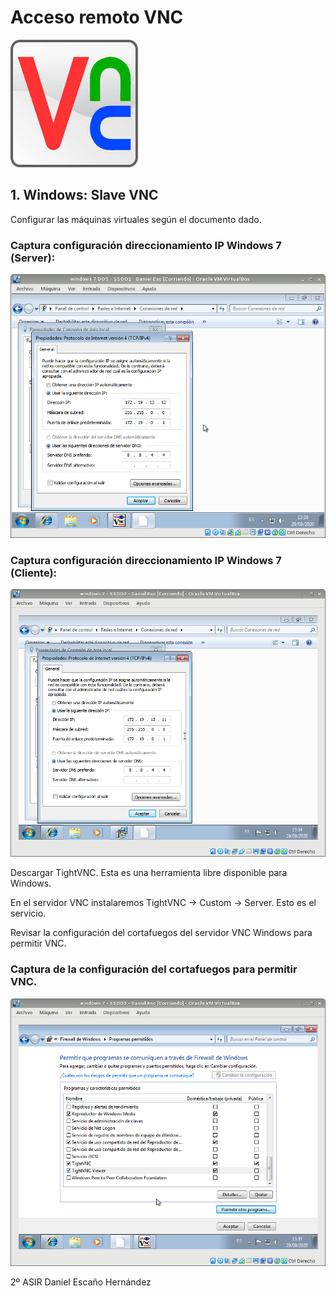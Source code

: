 # Acceso remoto VNC

![](./Capturas/vnc.jpg)

## 1. Windows: Slave VNC

Configurar las máquinas virtuales según el documento dado.

### Captura configuración direccionamiento IP Windows 7 (Server):

![](./Capturas/4.png)


### Captura configuración direccionamiento IP Windows 7 (Cliente):


![](./Capturas/5.png)


Descargar TightVNC. Esta es una herramienta libre disponible para Windows.

En el servidor VNC instalaremos TightVNC -> Custom -> Server. Esto es el servicio.

Revisar la configuración del cortafuegos del servidor VNC Windows para permitir VNC.

### Captura de la configuración del cortafuegos para permitir VNC.

![](./Capturas/9.png)


2º ASIR
Daniel Escaño Hernández
